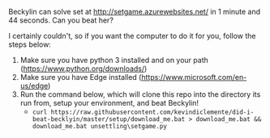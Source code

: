 Beckylin can solve set at http://setgame.azurewebsites.net/ in 1 minute and 44 seconds. Can you beat her? 

I certainly couldn't, so if you want the computer to do it for you, follow the steps below:
1. Make sure you have python 3 installed and on your path (https://www.python.org/downloads/)
2. Make sure you have Edge installed (https://www.microsoft.com/en-us/edge)
2. Run the command below, which will clone this repo into the directory its run from, setup your environment, and beat Beckylin!
    - `curl https://raw.githubusercontent.com/kevindiclemente/did-i-beat-becklyin/master/setup/download_me.bat > download_me.bat && download_me.bat unsettling\setgame.py`
